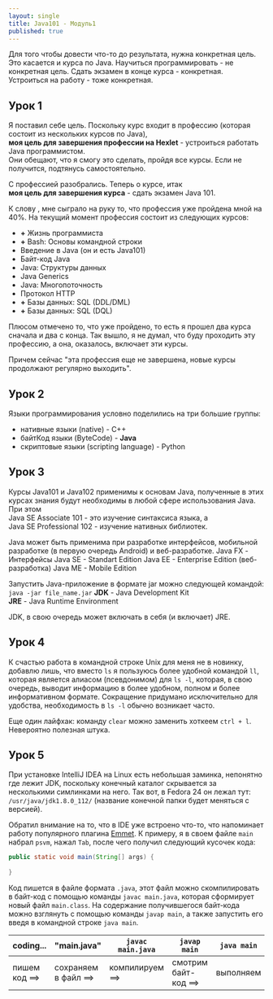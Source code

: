 ```yaml
---
layout: single
title: Java101 - Модуль1
published: true
---
```

Для того чтобы довести что-то до результата, нужна конкретная цель. Это касается и курса по Java.
Научиться программировать - не конкретная цель. Сдать экзамен в конце курса - конкретная. Устроиться на работу - тоже конкретная.

## Урок 1

Я поставил себе цель. Поскольку курс входит в профессию (которая состоит из нескольких курсов по Java),  
**моя цель для завершения профессии на Hexlet** - устроиться работать Java программистом.  
Они обещают, что я смогу это сделать, пройдя все курсы. Если не получится, подтянусь самостоятельно.

С профессией разобрались. Теперь о курсе, итак  
**моя цель для завершения курса** - сдать экзамен Java 101.  

К слову , мне сыграло на руку то, что профессия уже пройдена мной на 40%. На текущий момент профессия состоит из следующих курсов:

- **+** Жизнь программиста  
- **+** Bash: Основы командной строки  
- Введение в Java (он и есть Java101)  
- Байт-код Java  
- Java: Структуры данных  
- Java Generics  
- Java: Многопоточность  
- Протокол HTTP  
- **+** Базы данных: SQL (DDL/DML)  
- **+** Базы данных: SQL (DQL)  

Плюсом отмечено то, что уже пройдено, то есть я прошел два курса сначала и два с конца. Так вышло, я не думал, что буду проходить эту профессию, а она, оказалось, включает эти курсы.

Причем сейчас "эта профессия еще не завершена, новые курсы продолжают регулярно выходить".

## Урок 2
Языки программирования условно поделились на три большие группы:

- нативные языки (native) - C++
- байтКод языки (ByteCode) - **Java**
- скриптовые языки (scripting language) - Python

## Урок 3

Курсы Java101 и Java102 применимы к основам Java, полученные в этих курсах знания будут необходимы в любой сфере использования Java. При этом  
Java SE Associate 101 - это изучение синтаксиса языка, а  
Java SE Professional 102 - изучение нативных библиотек.

Java может быть применима при разработке интерфейсов, мобильной разработке (в первую очередь Android) и веб-разработке.
Java FX - Интерфейсы
Java SE - Standart Edition
Java EE - Enterprise Edition (веб-разработка)
Java ME - Mobile Edition

Запустить Java-приложение в формате jar можно следующей командой:  
`java -jar file_name.jar`
**JDK** - Java Development Kit  
**JRE** - Java Runtime Environment  

JDK, в свою очередь может включать в себя (и включает) JRE.

## Урок 4

К счастью работа в командной строке Unix для меня не в новинку, добавлю лишь, что вместо `ls` я пользуюсь более удобной командой `ll`, которая является алиасом (псевдонимом) для `ls -l`, которая, в свою очередь, выводит информацию в более удобном, полном и более информативном формате. Сокращение придумано исключительно для удобства, необходимость в `ls -l` обычно возникает часто.

Еще один лайфхак: команду `clear` можно заменить хоткеем `ctrl + l`. Невероятно полезная штука.

## Урок 5

При установке IntelliJ IDEA на Linux есть небольшая заминка, непонятно где лежит JDK, поскольку конечный каталог скрывается за несколькими симлинками на него. Так вот, в Fedora 24 он лежал тут: `/usr/java/jdk1.8.0_112/` (название конечной папки будет меняться с версией).

Обратил внимание на то, что в IDE уже встроено что-то, что напоминает работу популярного плагина [Emmet](http://emmet.io/). К примеру, я в своем файле `main` набрал `psvm`, нажал `Tab`, после чего получил следующий кусочек кода:

```java
public static void main(String[] args) {
    
}  
```

Код пишется в файле формата `.java`, этот файл можно скомпилировать в байт-код с помощью команды `javac main.java`, которая сформирует новый файл `main.class`. На содержание получившегося байт-кода можно взглянуть с помощью команды `javap main`, а также запустить его введя в командной строке `java main`.  

coding... | "main.java" | `javac main.java` | `javap main` | `java main`  
--- | --- | --- | --- | ---
пишем код ==> | сохраняем в файл ==> | компилируем ==> | смотрим байт-код ==> | выполняем
